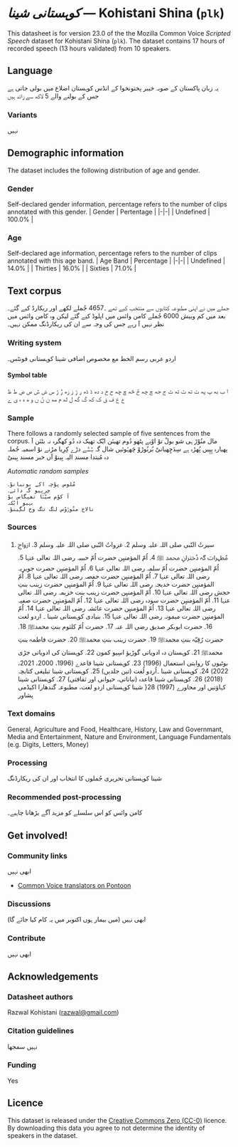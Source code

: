 # *کوہستانی شینا* &mdash; Kohistani Shina (`plk`)
This datasheet is for version 23.0 of the the Mozilla Common Voice *Scripted Speech* dataset 
for Kohistani Shina (`plk`). The dataset contains 17 hours of recorded
speech (13 hours validated) from 10 speakers.

## Language
یہ زبان پاکستان کے صوبہ خیبر پختونخوا کے انڈس کوہستان اضلاع میں بولی جاتی ہے جس کے بولنے والے 5 لاکھ سے زائد ہیں
<!-- {{LANGUAGE_DESCRIPTION}} -->
<!-- Provide a brief (1-2 paragraph) description of your language -->

### Variants
نہیں
<!-- {{VARIANT_DESCRIPTION}} -->
<!-- @ OPTIONAL @ -->
<!-- Describe the variants (MCV variants) of your language -->

## Demographic information
The dataset includes the following distribution of age and gender.
<!-- You can get a lot of the information in this section from https://analyzer.cv-toolbox.web.tr/browse -->

### Gender
Self-declared gender information, percentage refers to the number of clips annotated with this gender.
| Gender | Pertentage |
|-|-|
| Undefined | 100.0% |
<!-- {{GENDER_TABLE}} -->
<!-- @ AUTOMATICALLY GENERATED @ -->
<!-- | Gender | Frequency |
|--------|-----------|
| male, masculine | ? |
| undeclared | ? |
| female, feminine | ? | -->

### Age
Self-declared age information, percentage refers to the number of clips annotated with this age band.
| Age Band | Percentage |
|-|-|
| Undefined | 14.0% |
| Thirties | 16.0% |
| Sixties | 71.0% |
<!-- {{AGE_TABLE}} -->
<!-- @ AUTOMATICALLY GENERATED @ -->
<!-- | Age band | Frequency |
|----------|-----------|
| teens | ? |
| twenties | ? |
| thirties | ? |
| fourties | ? |
| fifties | ? |
   ...if other age ranges are present in your data, add rows... -->

## Text corpus
جملے میں نے اپنی مطبوعہ کتابوں سے منتخب کیے تھے ۔4657 جُملے لکھے اور ریکارڈ کیے گئے۔  بعد میں کم وبیش 6000 جُملے کامن وائس میں اپلوڈ کیے گئے لیکن وہ کامن وائس میں نظر نہیں آ رہے جس کی وجہ سے ان کی ریکارڈنگ ممکن نہیں۔
<!-- {{TEXT_CORPUS_DESCRIPTION}} -->
<!-- @ OPTIONAL @ -->
<!-- An overview of the text corpus, with information such as average length (in characters and words) of validated sentences. -->

### Writing system
اردو عربی رسم الخط مع مخصوص اضافی شینا کوہستانی فونٹس۔
<!-- {{WRITING_SYSTEM_DESCRIPTION}} -->
<!-- @ OPTIONAL @ -->
<!-- A description of the writing system (or writing systems) used in the text corpus -->

#### Symbol table
ا ب بھ پ پھ ت تھ ٹ ٹھ ث ج جھ چ چھ څ څھ ڇ ڇھ ح خ د دھ ڈ ڈھ ر ڑ ز زھ ڙ ژ س ش ݜ ص ض ط ظ ع غ ف ق ک کھ گ گھ ل لھ م مھ ن ݨ ں و ھ ہ ء ی ے
<!-- {{ALPHABET_TABLE}} -->
<!-- @ OPTIONAL @ -->
<!-- If the writing system is alphabetic, you can include the valid alphabet here -->

### Sample
There follows a randomly selected sample of five sentences from the corpus.
مال منُوْڑ ہی شو بولْ توْ اوْبے پٹھو دُوم تھینَن ایْک تھیک دہ دُو کھگرہ نہ بٹنَن آ پھیارہ پِپِیں پُھڑہ ہے سِدَڇِھیانیْ بُربُوڑوْ ڇَھہُوئیں شال گہ ݜِݜَے دڑے کِرِیا مڑنے نوْ اسمیہ جُملہ دہ مُبتدا مسند الیہ بِینوْ آں خبر مسند بِینیْ

*Automatic random samples*

```
مُلوس پوْچہ اکے بونبانوْ۔
چربِیو گہ دائے۔
آ کوْم سیْݨا تھیگاس بوْ
بہیو ایْک۔
نالاج منُوڙوْس لݩگ تݩگ وخ لگِینوْ۔
```
<!-- {{SENTENCES_SAMPLE}} -->

### Sources
1. سیرتُ النّبی صلی اللہ علیہ وسلم 2. غزواتُ النّبی صلی اللہ علیہ وسلم 3. ازواج مُطہرات گہ دُخترانِ محمد ﷺ 4. اُمّ المؤمنیِن حضرت اُمّ حبیبہ رضی اللہ تعالی عنہا 5. اُمّ المؤمنیِن حضرت اُمّ سلمہ رضی اللہ تعالی عنہا 6. اُمّ المؤمنیِن حضرت جویریہ رضی اللہ تعالی عنہا 7. اُمّ المؤمنیِن حضرت حفصہ رضی اللہ تعالی عنہا 8. اُمّ المؤمنیِن حضرت خدیجہ رضی اللہ تعالی عنہا 9. اُمّ المؤمنیِن حضرت زینب بنتِ حجش رضی اللہ تعالی عنہا 10. اُمّ المؤمنیِن حضرت زینب بنت خزیمہ رضی اللہ تعالی عنہا 11. اُمّ المؤمنیِن حضرت سودہ رضی اللہ تعالی عنہا 12. اُمّ المؤمنیِن حضرت صفیہ رضی اللہ تعالی عنہا 13. اُمّ المؤمنیِن حضرت عائشہ رضی اللہ تعالی عنہا 14. اُمّ المؤمنیِن حضرت میمونہ رضی اللہ تعالی عنہا 15. بنیادی کوہستانی شینا ۔ اردو لغت 16. حضرت ابوبکر صدیق رضی اللہ عنہ 17. حضرت اُمّ کلثوم بنتِ محمدﷺ 18. حضرت رُقِیّہ بنتِ محمدﷺ 19. حضرت زینب بنتِ محمدﷺ 20. حضرت فاطمہ بنتِ محمدﷺ 21. کوہستان دہ ادویاتی گوڑیؤ اسِیو کمون 22. کوہستان کی ادویاتی جڑی بوٹیوں کا روایتی استعمال (1996) 23. کوہستانی شینا  قاعدے (1996، 2000، 2021، 2022) 24. کوہستانی شینا ۔اُردو لُغت (تین جلدیں) 25. کوہستانی شینا تبلیغی کتابچہ (2018) 26. کوہستانی شینا قاعدہ (نباتاتی، حیوانی اور ثقافتی) 27. کوہستانی شینا کہاؤتیں اور محاورے (1997) 28{ شینا کوہستانی اردو لغت، مطبوعہ گندھارا اکیڈمی پشاور
<!-- {{SOURCES_LIST}} -->
<!-- @ OPTIONAL @ -->
<!-- A list of sentence sources, can be curated to the top-N -->

### Text domains
General, Agriculture and Food, Healthcare, History, Law and Governmant, Media and Entertainment, Nature and Environment, Language Fundamentals (e.g. Digits, Letters, Money)
<!-- {{TEXT_DOMAIN_DESCRIPTION}} -->
<!-- @ OPTIONAL @ -->
<!-- What text domains are represented in the corpus? -->

### Processing
شینا کوہستانی تحریری جُملوں کا انتخاب اور ان کی ریکارڈنگ
<!-- {{PROCESSING_DESCRIPTION}} -->
<!-- @ OPTIONAL @ -->
<!-- How has the text data been processed -->

### Recommended post-processing
کامن وائس کو اس سلسلے کو مزید آگے بڑھانا چاہیے۔
<!-- {{RECOMMENDED_POSTPROCESSING_DESCRIPTION}} -->
<!-- @ OPTIONAL @ -->
<!-- What should people do before they use the data, for example Unicode normalisation -->

## Get involved!

### Community links
ابھی نہیں
* [Common Voice translators on Pontoon](https://pontoon.mozilla.org/plk/common-voice/contributors/)
<!-- {{COMMUNITY_LINKS_LIST}} -->
<!-- @ OPTIONAL @ -->
<!-- Links to community chats / fora -->

### Discussions
ابھی نہیں (میں بیمار ہوں اکتوبر میں یہ کام کیا جائے گا)
<!-- {{DISCUSSION_LINKS_LIST}} -->
<!-- @ OPTIONAL @ -->
<!-- Any links to discussions, for example on Discourse or other fora or blogs can be included here -->

### Contribute
ابھی نہیں
<!-- {{CONTRIBUTE_LINKS_LIST}} -->
<!-- Here you can include links for how to contribute to the dataset -->

## Acknowledgements

### Datasheet authors
Razwal Kohistani (razwal@gmail.com)
<!-- {{DATASHEET_AUTHORS_LIST}} -->
<!-- A list in the format of: Your Name <email@email.com> -->

### Citation guidelines
نہیں سمجھا
<!-- {{CITATION_DESCRIPTION}} -->
<!-- @ OPTIONAL @ -->
<!-- If you published a paper and would like people to cite it, you can include the BiBTeX here -->

### Funding
Yes
<!-- {{FUNDING_DESCRIPTION}} -->
<!-- @ OPTIONAL @ -->
<!-- If you received any funding, you can include the acknowledgement here -->

## Licence
This dataset is released under the [Creative Commons Zero (CC-0)](https://creativecommons.org/public-domain/cc0/) licence. By downloading this data
you agree to not determine the identity of speakers in the dataset.